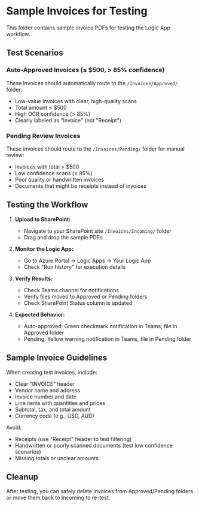 # Sample Invoices for Testing

This folder contains sample invoice PDFs for testing the Logic App workflow.

## Test Scenarios

### Auto-Approved Invoices (≤ $500, > 85% confidence)
These invoices should automatically route to the `/Invoices/Approved/` folder:
- Low-value invoices with clear, high-quality scans
- Total amount ≤ $500
- High OCR confidence (> 85%)
- Clearly labeled as "Invoice" (not "Receipt")

### Pending Review Invoices
These invoices should route to the `/Invoices/Pending/` folder for manual review:
- Invoices with total > $500
- Low confidence scans (≤ 85%)
- Poor quality or handwritten invoices
- Documents that might be receipts instead of invoices

## Testing the Workflow

1. **Upload to SharePoint:**
   - Navigate to your SharePoint site `/Invoices/Incoming/` folder
   - Drag and drop the sample PDFs

2. **Monitor the Logic App:**
   - Go to Azure Portal → Logic Apps → Your Logic App
   - Check "Run history" for execution details

3. **Verify Results:**
   - Check Teams channel for notifications
   - Verify files moved to Approved or Pending folders
   - Check SharePoint Status column is updated

4. **Expected Behavior:**
   - Auto-approved: Green checkmark notification in Teams, file in Approved folder
   - Pending: Yellow warning notification in Teams, file in Pending folder

## Sample Invoice Guidelines

When creating test invoices, include:
- Clear "INVOICE" header
- Vendor name and address
- Invoice number and date
- Line items with quantities and prices
- Subtotal, tax, and total amount
- Currency code (e.g., USD, AUD)

Avoid:
- Receipts (use "Receipt" header to test filtering)
- Handwritten or poorly scanned documents (test low confidence scenarios)
- Missing totals or unclear amounts

## Cleanup

After testing, you can safely delete invoices from Approved/Pending folders or move them back to Incoming to re-test.